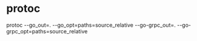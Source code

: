 # protoc

protoc --go_out=. --go_opt=paths=source_relative  --go-grpc_out=. --go-grpc_opt=paths=source_relative  